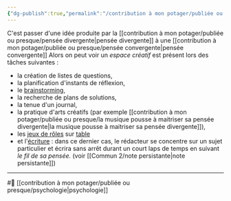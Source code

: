 ```yaml
---
{"dg-publish":true,"permalink":"/contribution à mon potager/publiée ou presque/espace créatif/"}
---
```


C'est passer d'une idée produite par la [[contribution à mon potager/publiée ou presque/pensée divergente\|pensée divergente]] à une [[contribution à mon potager/publiée ou presque/pensée convergente\|pensée convergente]] 
Alors on peut voir un *espace créatif* est présent lors des tâches suivantes : 
- la création de listes de questions, 
- la planification d'instants de réflexion, 
- le [brainstorming](https://fr.m.wikipedia.org/wiki/Brainstorming "Brainstorming"), 
- la recherche de plans de solutions, 
- la tenue d'un journal, 
- la pratique d'arts créatifs (par exemple [[contribution à mon potager/publiée ou presque/la musique pousse à maitriser sa pensée divergente\|la musique pousse à maitriser sa pensée divergente]]), 
- les [jeux de rôles](https://fr.m.wikipedia.org/wiki/Jeu_de_r%C3%B4le "Jeu de rôle") sur [table](https://fr.m.wikipedia.org/wiki/Pens%C3%A9e_divergente#cite_note-4) 
- et l'[écriture](https://fr.m.wikipedia.org/wiki/%C3%89criture_automatique "Écriture automatique") : dans ce dernier cas, le rédacteur se concentre sur un sujet particulier et écrira sans arrêt durant un court laps de temps en suivant *le fil de sa pensée.* (voir [[Commun 2/note persistante\|note persistante]])

---
#🌲   [[contribution à mon potager/publiée ou presque/psychologie\|psychologie]]